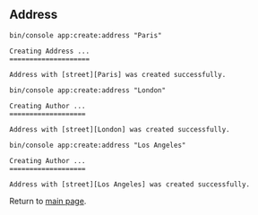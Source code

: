 Address
-------

```
bin/console app:create:address "Paris"

Creating Address ...
====================

Address with [street][Paris] was created successfully.
```

```
bin/console app:create:address "London"

Creating Author ...
===================

Address with [street][London] was created successfully.
```

```
bin/console app:create:address "Los Angeles"

Creating Author ...
===================

Address with [street][Los Angeles] was created successfully.
```

Return to [main page](../../../README.md).


